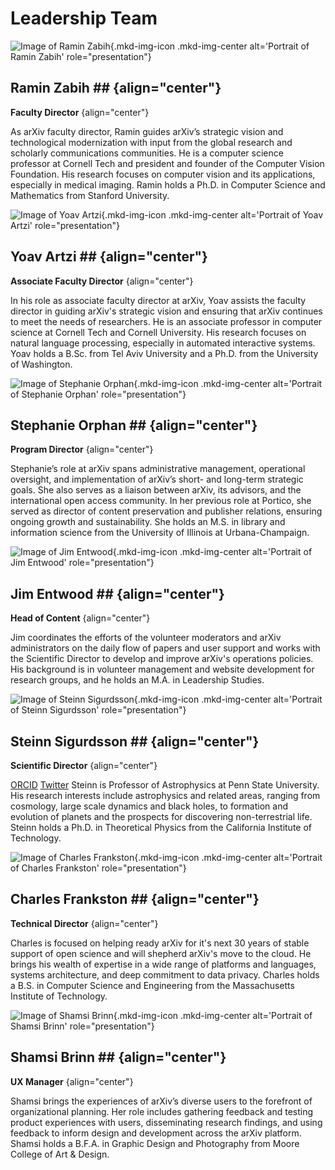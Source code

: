 # Leadership Team

<div class="grid-blocks" markdown="1">
<div class="block" markdown="1">

![Image of Ramin Zabih](../images/ramin.jpg){.mkd-img-icon .mkd-img-center alt='Portrait of Ramin Zabih' role="presentation"}

## Ramin Zabih ## {align="center"}

**Faculty Director**
{align="center"}

As arXiv faculty director, Ramin guides arXiv’s strategic vision and technological modernization with input from the global research and scholarly communications communities. He is a computer science professor at Cornell Tech and president and founder of the Computer Vision Foundation. His research focuses on computer vision and its applications, especially in medical imaging.  Ramin holds a Ph.D. in Computer Science and Mathematics from Stanford University.

</div>

<div class="block" markdown="1">

![Image of Yoav Artzi](../images/yoav.jpg){.mkd-img-icon .mkd-img-center alt='Portrait of Yoav Artzi' role="presentation"}

## Yoav Artzi ## {align="center"}

**Associate Faculty Director**
{align="center"}

In his role as associate faculty director at arXiv, Yoav assists the faculty director in guiding arXiv's strategic vision and ensuring that arXiv continues to meet the needs of researchers. He is an associate professor in computer science at Cornell Tech and Cornell University. His research focuses on natural language processing, especially in automated interactive systems.  Yoav holds a B.Sc. from Tel Aviv University and a Ph.D. from the University of Washington.

</div>

<div class="block" markdown="1">

![Image of Stephanie Orphan](../images/stephanie.jpg){.mkd-img-icon .mkd-img-center alt='Portrait of Stephanie Orphan' role="presentation"}

## Stephanie Orphan ## {align="center"}

**Program Director**
{align="center"}

Stephanie’s role at arXiv spans administrative management, operational oversight, and implementation of arXiv’s short- and long-term strategic goals. She also serves as a liaison between arXiv, its advisors, and the international open access community. In her previous role at Portico, she served as director of content preservation and publisher relations, ensuring ongoing growth and sustainability. She holds an M.S. in library and information science from the University of Illinois at Urbana-Champaign.

</div>
<div class="block" markdown="1">

![Image of Jim Entwood](../images/jim.jpg){.mkd-img-icon .mkd-img-center alt='Portrait of Jim Entwood' role="presentation"}

## Jim Entwood ## {align="center"}

**Head of Content**
{align="center"}

Jim coordinates the efforts of the volunteer moderators and arXiv administrators on the daily flow of papers and user support and works with the Scientific Director to develop and improve arXiv's operations policies. His background is in volunteer management and website development for research groups, and he holds an M.A. in Leadership Studies.

</div>
<div class="block" markdown="1">

![Image of Steinn Sigurdsson](../images/steinn.jpg){.mkd-img-icon .mkd-img-center alt='Portrait of Steinn Sigurdsson' role="presentation"}

## Steinn Sigurdsson ## {align="center"}

**Scientific Director**
{align="center"}

[ORCID](https://orcid.org/0000-0002-8187-1144)
[Twitter](https://twitter.com/steinly0)
Steinn is Professor of Astrophysics at Penn State University. His research interests include astrophysics and related areas, ranging from cosmology, large scale dynamics and black holes, to formation and evolution of planets and the prospects for discovering non-terrestrial life. Steinn holds a Ph.D. in Theoretical Physics from the California Institute of Technology.

</div>
<div class="block" markdown="1">

![Image of Charles Frankston](../images/charles.jpg){.mkd-img-icon .mkd-img-center alt='Portrait of Charles Frankston' role="presentation"}

## Charles Frankston ## {align="center"}

**Technical Director**
{align="center"}

Charles is focused on helping ready arXiv for it's next 30 years of stable support of open science and will shepherd arXiv's move to the cloud. He brings his wealth of expertise in a wide range of platforms and languages, systems architecture, and deep commitment to data privacy. Charles holds a B.S. in Computer Science and Engineering from the Massachusetts Institute of Technology.

</div>

<div class="block" markdown="1">

![Image of Shamsi Brinn](../images/shamsi.jpg){.mkd-img-icon .mkd-img-center alt='Portrait of Shamsi Brinn' role="presentation"}

## Shamsi Brinn ## {align="center"}

**UX Manager**
{align="center"}

Shamsi brings the experiences of arXiv’s diverse users to the forefront of organizational planning. Her role includes gathering feedback and testing product experiences with users, disseminating research findings, and using feedback to inform design and development across the arXiv platform. Shamsi holds a B.F.A. in Graphic Design and Photography from Moore College of Art & Design.

</div>
</div>
